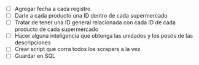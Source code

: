- [ ] Agregar fecha a cada registro
- [ ] Darle a cada producto una ID dentro de cada supermercado
- [ ] Tratar de tener una ID general relacionada con cada ID de cada producto de cada supermercado
- [ ] Hacer alguna inteligencia que obtenga las unidades y los pesos de las descripciones
- [ ] Crear script que corra todos los scrapers a la vez
- [ ] Guardar en SQL
